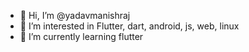 - 👋 Hi, I’m @yadavmanishraj
- 👀 I’m interested in Flutter, dart, android, js, web, linux
- 🌱 I’m currently learning flutter

<!---
yadavmanishraj/yadavmanishraj is a ✨ special ✨ repository because its `README.md` (this file) appears on your GitHub profile.
You can click the Preview link to take a look at your changes.
--->
